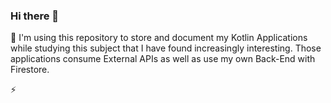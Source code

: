 ### Hi there 👋

🔭 I'm using this repository to store and document my Kotlin Applications while studying this subject that I have found increasingly interesting. Those applications consume External APIs as well as use my own Back-End with Firestore.

⚡
<!--
**estevao-souza/estevao-souza** is a ✨ _special_ ✨ repository because its `README.md` (this file) appears on your GitHub profile.

Here are some ideas to get you started:

- 🔭 I’m currently working on ...
- 🌱 I’m currently learning ...
- 👯 I’m looking to collaborate on ...
- 🤔 I’m looking for help with ...
- 💬 Ask me about ...
- 📫 How to reach me: ...
- 😄 Pronouns: ...
- ⚡ Fun fact: ...
-->
